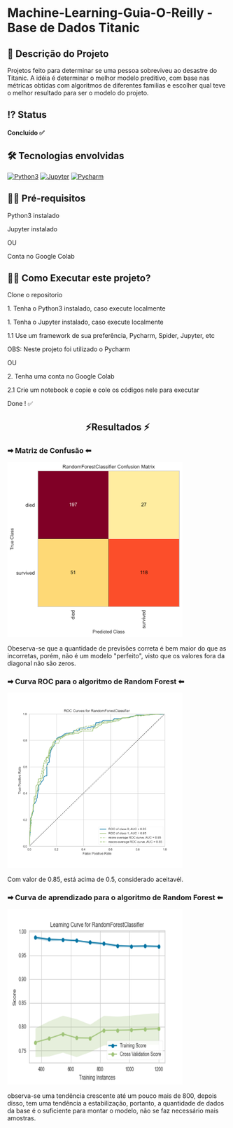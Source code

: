 

# Machine-Learning-Guia-O-Reilly - Base de Dados Titanic


 <!-- Explicação do projeto -->
<h2 align="left"> 🧾 Descrição do Projeto</h2>
<p align="left"> Projetos feito para determinar se uma pessoa sobreviveu ao desastre do Titanic. A idéia é determinar o melhor modelo preditivo, com base nas métricas obtidas com algoritmos de diferentes familias e escolher qual teve o melhor resultado para ser o modelo do projeto.</p>

 <!--<h4 align="left"> Bases de Dados usadas</h4>
<p align="left">Fonte dos dados atualizada(recommended for education and development versão full): <a href="https://grouplens.org/datasets/movielens/" target="_blank" align = "center">MovieLens</a> </p>

<p align="left">Dados do kaggle: <a href="https://www.kaggle.com/tmdb/tmdb-movie-metadata" target="_blank" align = "center">Kaggle Movies Database</a> </p>-->

 <!-- Status do projeto -->
 <h2 align="left"> ⁉ Status </h2>
<h4 align="left"> 
	<p align="left"> Concluído ✅</p>
</h4>

<!-- Indice -->
<!--<p align="center">
 <a href="#objetivo">Objetivo</a> •
 <a href="#roadmap">Roadmap</a> • 
 <a href="#tecnologias">Tecnologias</a> • 
 <a href="#contribuicao">Contribuição</a> • 
 <a href="#licenc-a">Licença</a> • 
 <a href="#autor">Autor</a>
</p>-->

<!-- Tecnologias envolvidas -->
<div align="left" class='container'>
	<h2 align="left"> 🛠 Tecnologias envolvidas</h2>
		<a href="https://www.python.org/" target="_blank" align = "left"> <img src="https://img.shields.io/badge/Python-3776AB?style=for-the-badge&logo=python&logoColor=white" width="120" height="30" alt="Python3" /></a>
		<a href="https://jupyter.org/" target="_blank" align = "left"> <img src="https://img.shields.io/badge/Jupyter-F37626.svg?&style=for-the-badge&logo=Jupyter&logoColor=white" width="120" height="30" alt="Jupyter" /></a>
		<a href="https://www.jetbrains.com/pt-br/pycharm/download/" target="_blank" align = "left"> <img src="https://img.shields.io/badge/pycharm-143?style=for-the-badge&logo=pycharm&logoColor=black&color=black&labelColor=green" width="120" height="30" alt="Pycharm" /></a>
	
</div>

<!-- Requirements -->
<div align="left" class='container'>
	<h2 align="left">👨‍💻 Pré-requisitos </h2>
	<p align="left">Python3 instalado</p>
  <p align="left">Jupyter instalado</p>
  	<p align="left">OU</p>
  	<p align="left">Conta no Google Colab</p>
</div>


<!-- How to execute -->
<div align="left" class='container'>
	<h2 align="left">🏃‍♀️ Como Executar este projeto? </h2>
  <p align="left"> Clone o repositorio</p>
	<p align="left"> 1. Tenha o Python3 instalado, caso execute localmente</p>
  	<p align="left"> 1. Tenha o Jupyter instalado, caso execute localmente</p>
  	<p align="left"> 1.1 Use um framework de sua preferência, Pycharm, Spider, Jupyter, etc</p>
	<p align="left"> OBS: Neste projeto foi utilizado o Pycharm</p>
  <p align="left">OU</p>
	<p align="left"> 2. Tenha uma conta no Google Colab</p>
	<p align="left"> 2.1 Crie um notebook e copie e cole os códigos nele para executar</p>
	<p align="left">Done ! ✅</p>
</div>

<!-- Resultados -->
<div align="center" class='container'>
	<h2 align="center"> ⚡Resultados ⚡</h2>
</div>

<!-- Resultados parciais -->
<div align="left" class='result'>
	<h3 align="left"> ➡ Matriz de Confusão ⬅</h3>
	<img alt="#vendas" title="#vendas" src="https://github.com/6abi/Machine-Learning-Guia-O-Reilly/blob/main/ml_pocket_reference-master/images/mlpr_0304.png" width=400" height="400"/>
    <p>Obeserva-se que a quantidade de previsões correta é bem maior do que as incorretas, porém, não é um modelo "perfeito", visto que os valores fora da diagonal não são zeros.</p>
</div>

<div align="left" class='result'>
	<h3 align="left"> ➡ Curva ROC para o algoritmo de Random Forest ⬅</h3>
	<img alt="#vendas" title="#vendas" src="https://github.com/6abi/Machine-Learning-Guia-O-Reilly/blob/main/ml_pocket_reference-master/images/mlpr_0305.png" width=400" height="400"/>
    <p>Com valor de 0.85, está acima de 0.5, considerado aceitavél.</p>
</div>

<div align="left" class='result'>
	<h3 align="left"> ➡ Curva de aprendizado para o algoritmo de Random Forest ⬅</h3>
	<img alt="#vendas" title="#vendas" src="https://github.com/6abi/Machine-Learning-Guia-O-Reilly/blob/main/ml_pocket_reference-master/images/mlpr_0306.png" width=400" height="400"/>
    <p>observa-se uma tendência crescente até um pouco mais de 800, depois disso, tem uma tendência a estabilização, portanto, a quantidade de dados da base é o suficiente para montar o modelo, não se faz necessário mais amostras.</p>
</div>
